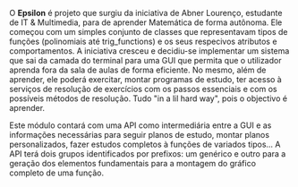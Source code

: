O **Epsilon** é projeto que surgiu da iniciativa de Abner Lourenço, estudante de IT & Multimedia, para
de aprender Matemática de forma autônoma. Ele começou com um simples conjunto de classes que representavam tipos de funções (polinomiais até trig_functions) e os seus respecivos atributos e comportamentos. A iniciativa cresceu e decidiu-se implementar um sistema que sai da camada do terminal para uma GUI que permita que o utilizador aprenda fora da sala de aulas de forma eficiente. No mesmo, além de aprender, ele poderá exercitar, montar programas de estudo, ter acesso à serviços de resolução de exercícios com os passos essenciais e com os possíveis métodos de resolução. Tudo "in a lil hard way", pois o objectivo é aprender.

Este módulo contará com uma API como intermediária entre a GUI e as informações necessárias para seguir planos de estudo, montar planos personalizados, fazer estudos completos à funções de variados tipos...
A API terá dois grupos identificados por prefixos: um genérico e outro para a geração dos elementos fundamentais para a montagem do gráfico completo de uma função.
